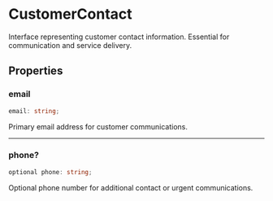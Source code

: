 # CustomerContact

Interface representing customer contact information.
Essential for communication and service delivery.

## Properties

### email

```ts
email: string;
```

Primary email address for customer communications.

***

### phone?

```ts
optional phone: string;
```

Optional phone number for additional contact or urgent communications.
